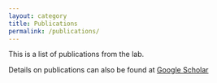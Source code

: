 ```yaml
---
layout: category
title: Publications
permalink: /publications/
---
```


This is a list of publications from the lab.

Details on publications can also be found at [Google Scholar](https://scholar.google.com/citations?user=REWvweQAAAAJ)
